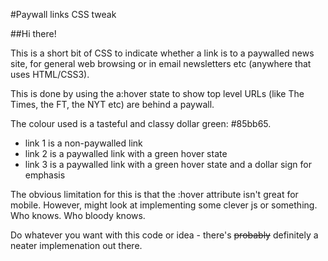 #Paywall links CSS tweak

##Hi there!

This is a short bit of CSS to indicate whether a link is to a paywalled news site, for general web browsing or in email newsletters etc (anywhere that uses HTML/CSS3). 

This is done by using the a:hover state to show top level URLs (like The Times, the FT, the NYT etc) are behind a paywall.

The colour used is a tasteful and classy dollar green: #85bb65. 

* link 1 is a non-paywalled link 
* link 2 is a paywalled link with a green hover state
* link 3 is a paywalled link with a green hover state and a dollar sign for emphasis

The obvious limitation for this is that the :hover attribute isn't great for mobile. However, might look at implementing some clever js or something. Who knows. Who bloody knows.

Do whatever you want with this code or idea - there's ~~probably~~ definitely a neater implemenation out there.
